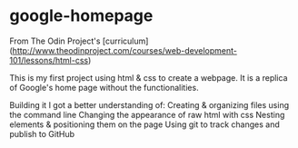 # google-homepage
From The Odin Project's [curriculum]
(http://www.theodinproject.com/courses/web-development-101/lessons/html-css)

This is my first project using html & css to create a webpage. 
It is a replica of Google's home page without the functionalities.

Building it I got a better understanding of:
Creating & organizing files using the command line
Changing the appearance of raw html with css
Nesting elements & positioning them on the page
Using git to track changes and publish to GitHub
